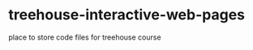 treehouse-interactive-web-pages
===============================

place to store code files for treehouse course
